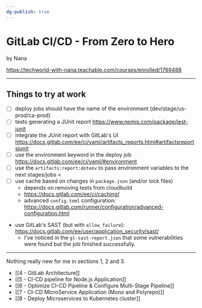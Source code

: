```yaml
---
dg-publish: true
---
```

# GitLab CI/CD - From Zero to Hero

by Nana

<https://techworld-with-nana.teachable.com/courses/enrolled/1769488>

---

## Things to try at work

- [ ] deploy jobs should have the name of the environment (dev/stage/us-prod/ca-prod)
- [ ] tests generating a JUnit report <https://www.npmjs.com/package/jest-junit>
- [ ] integrate the JUnit report with GitLab's UI <https://docs.gitlab.com/ee/ci/yaml/artifacts_reports.html#artifactsreportsjunit>
- [ ] use the environment keyword in the deploy job <https://docs.gitlab.com/ee/ci/yaml/#environment>
- [ ] use the `artifacts:report:dotenv` to pass environment variables to the next stages/jobs <
- [ ] use cache based on changes in `package.json` (and/or lock files)
    - depends on removing tests from cloudbuild
    - <https://docs.gitlab.com/ee/ci/caching/>
    - advanced `config.toml` configuration: <https://docs.gitlab.com/runner/configuration/advanced-configuration.html>
- use GitLab's SAST (but with `allow_failure`): <https://docs.gitlab.com/ee/user/application_security/sast/>
    - I've noticed in the `gl-sast-report.json` that some vulnerabilities were found but the job finished successfully.


---


Nothing really new for me in sections 1, 2 and 3.

- [[4 - GitLab Architecture]]
- [[5 - CI-CD pipeline for Node.js Application]]
- [[6 - Optimize CI-CD Pipeline & Configure Multi-Stage Pipeline]]
- [[7 - CI-CD MicroService Application (Mono and Polyrepo)]]
- [[8 - Deploy Microservices to Kubernetes cluster]]
